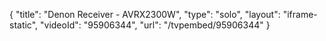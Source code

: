 {
    "title": "Denon Receiver - AVRX2300W",
    "type": "solo",
    "layout": "iframe-static",
    "videoId": "95906344",
    "url": "\/tvpembed\/95906344"
}
